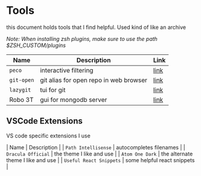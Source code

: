 # Tools
this document holds tools that I find helpful. Used kind of like an archive

*Note: When installing zsh plugins, make sure to use the path $ZSH_CUSTOM/plugins*

| Name       | Description                            | Link                                             |
| ---------- | -------------------------------------- | ------------------------------------------------ |
| `peco`     | interactive filtering                  | [link](https://github.com/peco/peco)             |
| `git-open` | git alias for open repo in web browser | [link](https://github.com/paulirish/git-open)    |
| `lazygit`  | tui for git                            | [link](https://github.com/jesseduffield/lazygit) |
| Robo 3T | gui for mongodb server | [link](https://robomongo.org/) |

## VSCode Extensions
VS code specific extensions I use

| Name | Description |
| `Path Intellisense` | autocompletes filenames |
| `Dracula Official` | the theme I like and use |
| `Atom One Dark` | the alternate theme I like and use |
| `Useful React Snippets` | some helpful react snippets |


